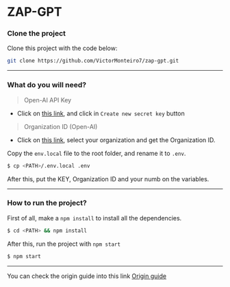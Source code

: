 # ZAP-GPT

### Clone the project
Clone this project with the code below:

```bash
git clone https://github.com/VictorMonteiro7/zap-gpt.git
```
--- 

### What do you will need?

> Open-AI API Key
- Click on [this link](https://beta.openai.com/account/api-keys), and click in `Create new secret key` button  

> Organization ID (Open-AI)
- Click on [this link](https://beta.openai.com/account/org-settings), select your organization and get the Organization ID.

Copy the `env.local` file to the root folder, and rename it to `.env`.

```bash
$ cp <PATH>/.env.local .env 
```
After this, put the KEY, Organization ID and your numb on the variables. 

---  
### How to run the project?

First of all, make a `npm install` to install all the dependencies. 

```bash
$ cd <PATH> && npm install
```
After this, run the project with `npm start`

```bash
$ npm start
```


---

You can check the origin guide into this link
[Origin guide](https://www.tabnews.com.br/victorharry/guia-completo-de-como-integrar-o-chat-gpt-com-whatsapp)
